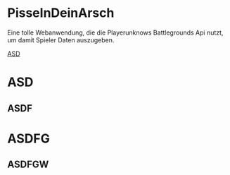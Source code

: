 # PisseInDeinArsch
Eine tolle Webanwendung, die die Playerunknows Battlegrounds Api nutzt, um damit Spieler Daten auszugeben.

[ASD](#ASD)

# ASD 

## ASDF 

# ASDFG




## ASDFGW
